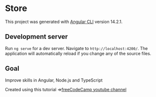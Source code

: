 # Store

This project was generated with [Angular CLI](https://github.com/angular/angular-cli) version 14.2.1.

## Development server

Run `ng serve` for a dev server. Navigate to `http://localhost:4200/`. The application will automatically reload if you change any of the source files.

## Goal

Improve skills in Angular, Node.js and TypeScript 

Created using this tutorial =>[freeCodeCamp youtube channel](https://www.youtube.com/watch?v=Kbauf9IgsC4&t=11361s)
